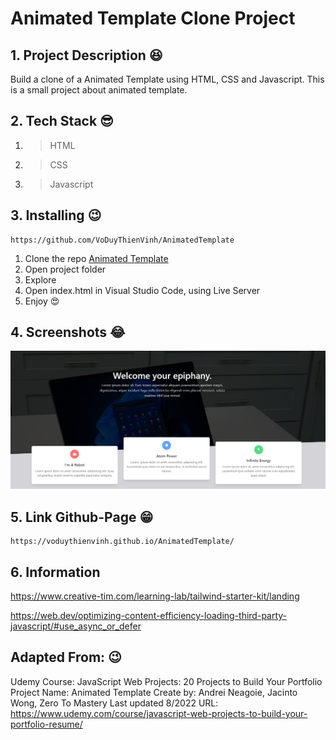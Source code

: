 # Animated Template Clone Project

## 1. Project Description 😆

Build a clone of a Animated Template using HTML, CSS and Javascript.
This is a small project about animated template.

## 2. Tech Stack 😎

1. >HTML
2. >CSS
3. >Javascript

## 3. Installing 😉

```link
https://github.com/VoDuyThienVinh/AnimatedTemplate
```

1. Clone the repo [Animated Template](https://github.com/VoDuyThienVinh/AnimatedTemplate)
2. Open project folder
3. Explore
4. Open index.html in Visual Studio Code, using Live Server
5. Enjoy 😍

## 4. Screenshots 😂

![Image description](images/animatedTemplate.png)

## 5. Link Github-Page 😁

```link
https://voduythienvinh.github.io/AnimatedTemplate/
```

## 6. Information 

<https://www.creative-tim.com/learning-lab/tailwind-starter-kit/landing>

<https://web.dev/optimizing-content-efficiency-loading-third-party-javascript/#use_async_or_defer>

## Adapted From: 😉

Udemy Course: JavaScript Web Projects: 20 Projects to Build Your Portfolio
Project Name: Animated Template
Create by: Andrei Neagoie, Jacinto Wong, Zero To Mastery
Last updated 8/2022
URL: <https://www.udemy.com/course/javascript-web-projects-to-build-your-portfolio-resume/>
